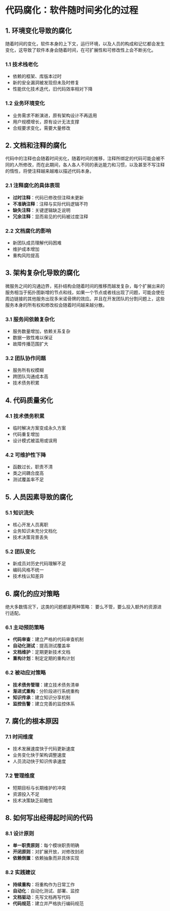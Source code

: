 # 代码腐化：软件随时间劣化的过程

## 1. 环境变化导致的腐化

随着时间的变化，软件本身的上下文，运行环境，以及人员的构成和记忆都会发生变化，这导致了软件本身会随着时间，在可扩展性和可修改性上会不断劣化。

### 1.1 技术栈老化
- 依赖的框架、库版本过时
- 新的安全漏洞被发现但未及时修复
- 性能优化技术迭代，旧代码效率相对下降

### 1.2 业务环境变化
- 业务需求不断演进，原有架构设计不再适用
- 用户规模增长，原有设计无法支撑
- 合规要求变化，需要大量修改

## 2. 文档和注释的腐化

代码中的注释也会随着时间劣化，随着时间的推移，注释所绑定的代码可能会被不同的人所修改，而在此期间，各人各人不同的表达能力和习惯，以及甚至不写注释的惰性，将使注释越来越难以描述代码本身。

### 2.1 注释腐化的具体表现
- **过时注释**：代码已修改但注释未更新
- **不准确注释**：注释与实际代码逻辑不符
- **缺失注释**：关键逻辑缺乏说明
- **冗余注释**：显而易见的代码被过度注释

### 2.2 文档腐化的影响
- 新团队成员理解代码困难
- 维护成本增加
- 重构风险提高

## 3. 架构复杂化导致的腐化

微服务之间的沟通边界，拓扑结构会随着时间的推移而越发复杂，每个扩展出来的服务相当于拓扑图新增的节点和线，如果一个节点或者线出现了问题，可能会使在周边链接的其他服务出现多米诺骨牌的效应。并且在开发团队的分割问题上，这些服务本身的所有权和修改权会随着时间越来越分散。

### 3.1 服务间依赖复杂化
- 服务数量增加，依赖关系复杂
- 数据一致性难以保证
- 故障传播范围扩大

### 3.2 团队协作问题
- 服务所有权模糊
- 跨团队沟通成本高
- 技术债务积累

## 4. 代码质量劣化

### 4.1 技术债务积累
- 临时解决方案变成永久方案
- 代码重复增加
- 设计模式被滥用或误用

### 4.2 可维护性下降
- 函数过长，职责不清
- 类之间耦合度高
- 测试覆盖率不足

## 5. 人员因素导致的腐化

### 5.1 知识流失
- 核心开发人员离职
- 业务知识未充分文档化
- 技术决策背景丢失

### 5.2 团队变化
- 新成员对历史代码理解不足
- 编码风格不统一
- 技术栈认知差异

## 6. 腐化的应对策略

绝大多数情况下，这类的问题都是两种策略： 要么不管，要么投入额外的资源进行适配。

### 6.1 主动预防策略
- **代码审查**：建立严格的代码审查机制
- **自动化测试**：提高测试覆盖率
- **文档维护**：定期更新技术文档
- **重构计划**：制定定期的重构计划

### 6.2 被动应对策略
- **技术债务管理**：建立技术债务清单
- **渐进式重构**：分阶段进行系统重构
- **知识传承**：建立知识分享机制
- **监控告警**：建立完善的监控体系

## 7. 腐化的根本原因

### 7.1 时间维度
- 技术发展速度快于代码更新速度
- 业务变化快于架构调整速度
- 人员流动快于知识传承速度

### 7.2 管理维度
- 短期目标与长期维护的冲突
- 资源投入不足
- 技术决策缺乏前瞻性

## 8. 如何写出经得起时间的代码

### 8.1 设计原则
- **单一职责原则**：每个模块职责明确
- **开闭原则**：对扩展开放，对修改封闭
- **依赖倒置**：依赖抽象而非具体实现

### 8.2 实践建议
- **持续重构**：将重构作为日常工作
- **自动化**：自动化测试、部署、监控
- **文档驱动**：先写文档再写代码
- **代码规范**：建立并严格执行编码规范